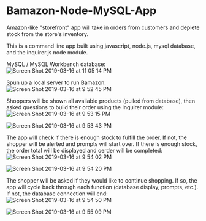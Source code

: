 # Bamazon-Node-MySQL-App
Amazon-like "storefront" app will take in orders from customers and deplete stock from the store's inventory.

This is a command line app built using javascript, node.js, mysql database, and the inquirer.js node module.


MySQL / MySQL Workbench database:
![Screen Shot 2019-03-16 at 11 05 14 PM](https://user-images.githubusercontent.com/44386342/54485041-00cc3300-4840-11e9-891c-7e89531c8d34.png)

Spun up a local server to run Bamazon:
![Screen Shot 2019-03-16 at 9 52 45 PM](https://user-images.githubusercontent.com/44386342/54485006-797ebf80-483f-11e9-9c06-34dd7cbe9b9f.png)

Shoppers will be shown all available products (pulled from database), then asked questions to build their order using the Inquirer module:
![Screen Shot 2019-03-16 at 9 53 15 PM](https://user-images.githubusercontent.com/44386342/54485007-7d124680-483f-11e9-9113-5f555ff171a5.png)


![Screen Shot 2019-03-16 at 9 53 43 PM](https://user-images.githubusercontent.com/44386342/54485008-80a5cd80-483f-11e9-8181-69cf0fe5a575.png)

The app will check if there is enough stock to fulfill the order. If not, the shopper will be alerted and prompts will start over. If there is enough stock, the order total will be displayed and oerder will be completed:
![Screen Shot 2019-03-16 at 9 54 02 PM](https://user-images.githubusercontent.com/44386342/54485010-88fe0880-483f-11e9-9942-96b0a6d387f4.png)


![Screen Shot 2019-03-16 at 9 54 20 PM](https://user-images.githubusercontent.com/44386342/54485011-8b606280-483f-11e9-839d-e808e1bf5a18.png)

The shopper will be asked if they would like to continue shopping. If so, the app will cycle back through each function (database display, prompts, etc.). If not, the database connection will end:
![Screen Shot 2019-03-16 at 9 54 50 PM](https://user-images.githubusercontent.com/44386342/54485014-90251680-483f-11e9-9404-0362819cb188.png)


![Screen Shot 2019-03-16 at 9 55 09 PM](https://user-images.githubusercontent.com/44386342/54485015-92877080-483f-11e9-95aa-d5cf9bfb42d9.png)
